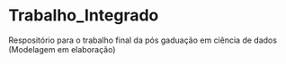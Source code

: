 # Trabalho_Integrado
Respositório para o trabalho final da pós gaduação em ciência de dados (Modelagem em elaboração)
